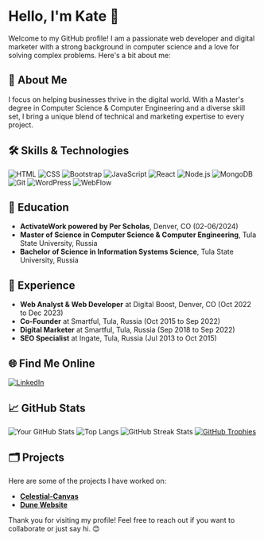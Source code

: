 # Hello, I'm Kate 👋


Welcome to my GitHub profile! I am a passionate web developer and digital marketer with a strong background in computer science and a love for solving complex problems. Here's a bit about me:

## 🚀 About Me

I focus on helping businesses thrive in the digital world. With a Master's degree in Computer Science & Computer Engineering and a diverse skill set, I bring a unique blend of technical and marketing expertise to every project.

## 🛠 Skills & Technologies

![HTML](https://img.shields.io/badge/HTML5-E34F26?style=for-the-badge&logo=html5&logoColor=white)
![CSS](https://img.shields.io/badge/CSS3-1572B6?style=for-the-badge&logo=css3&logoColor=white)
![Bootstrap](https://img.shields.io/badge/Bootstrap-563D7C?style=for-the-badge&logo=bootstrap&logoColor=white)
![JavaScript](https://img.shields.io/badge/JavaScript-F7DF1E?style=for-the-badge&logo=javascript&logoColor=black)
![React](https://img.shields.io/badge/React-20232A?style=for-the-badge&logo=react&logoColor=61DAFB)
![Node.js](https://img.shields.io/badge/Node.js-339933?style=for-the-badge&logo=nodedotjs&logoColor=white)
![MongoDB](https://img.shields.io/badge/MongoDB-4EA94B?style=for-the-badge&logo=mongodb&logoColor=white)
![Git](https://img.shields.io/badge/Git-F05032?style=for-the-badge&logo=git&logoColor=white)
![WordPress](https://img.shields.io/badge/WordPress-21759B?style=for-the-badge&logo=wordpress&logoColor=white)
![WebFlow](https://img.shields.io/badge/WebFlow-4353FF?style=for-the-badge&logo=webflow&logoColor=white)

## 🏫 Education

- **ActivateWork powered by Per Scholas**, Denver, CO (02-06/2024)
- **Master of Science in Computer Science & Computer Engineering**, Tula State University, Russia
- **Bachelor of Science in Information Systems Science**, Tula State University, Russia

## 💼 Experience

- **Web Analyst & Web Developer** at Digital Boost, Denver, CO (Oct 2022 to Dec 2023)
- **Co-Founder** at Smartful, Tula, Russia (Oct 2015 to Sep 2022)
- **Digital Marketer** at Smartful, Tula, Russia (Sep 2018 to Sep 2022)
- **SEO Specialist** at Ingate, Tula, Russia (Jul 2013 to Oct 2015)

## 🌐 Find Me Online

[![LinkedIn](https://img.shields.io/badge/LinkedIn-0A66C2?style=for-the-badge&logo=linkedin&logoColor=white)](https://www.linkedin.com/in/ekaterina-iliushkina/)


## 📈 GitHub Stats

![Your GitHub Stats](https://github-readme-stats.vercel.app/api?username=Katterina71&show_icons=true&theme=radical)
![Top Langs](https://github-readme-stats.vercel.app/api/top-langs/?username=Katterina71&layout=compact&theme=radical)
![GitHub Streak Stats](https://github-readme-streak-stats.herokuapp.com/?user=Katterina71&theme=radical)
[![GitHub Trophies](https://github-profile-trophy.vercel.app/?username=Katterina71&theme=radical&no-frame=true&margin-w=15)](https://github.com/ryo-ma/github-profile-trophy)

## 🗂 Projects

Here are some of the projects I have worked on:

- **[Celestial-Canvas](https://github.com/Katterina71/Celestial-Canvas)**
- **[Dune Website](https://github.com/Katterina71/Dune-Website)**



Thank you for visiting my profile! Feel free to reach out if you want to collaborate or just say hi. 😊
